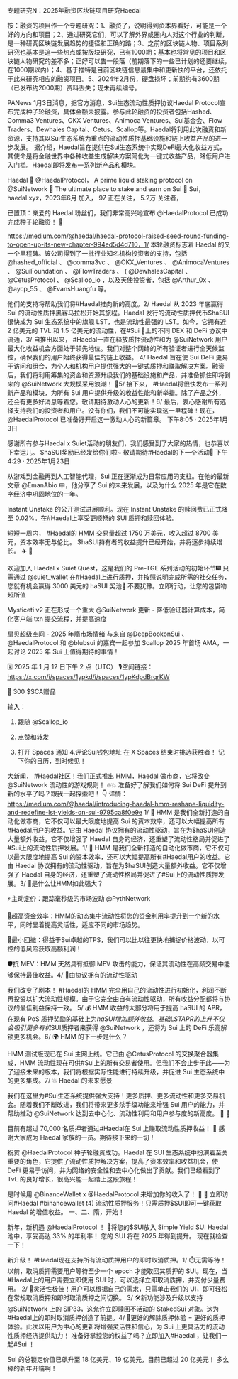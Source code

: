 专题研究N：2025年融资区块链项目研究Haedal

按：融资的项目作一个专题研究：1、融资了，说明得到资本界看好，可能是一个好的方向和项目；2、通过研究它们，可以了解外界或圈内人对这个行业的判断，是一种研究区块链发展趋势的捷径和正确的路；3、之前的区块链人物、项目系列研究也基本是追一些热点或按版块研究，已有1000期；基本也将常见的项目和区块链人物研究的差不多；正好可以告一段落（前期落下的一些已计划的还要继续，在1000期以内）；4、基于推特是目前区块链信息最集中和更新快的平台，还依托于此来研究相应的融资项目。5、2024年2月份，硬盘损坏；前期约有3600期（已发布约2000期）资料丢失；现未再续编号。

PANews 1月3日消息，据官方消息，Sui生态流动性质押协议Haedal Protocol宣布完成种子轮融资，具体金额未披露。参与此轮融资的投资者包括Hashed、Comma3 Ventures、OKX Ventures、Animoca Ventures、Sui基金会、Flow Traders、Dewhales Capital、Cetus、Scallop等。Haedal将利用此次融资和新资源，支持其以Sui生态系统为重点的流动性质押基础设施和链上收益产品的进一步发展。
据介绍，Haedal旨在提供在Sui生态系统中实现DeFi最大化收益方式，其使命是将金融世界中各种收益生成解决方案简化为一键式收益产品，降低用户进入门槛。Haedal即将发布一系列新产品和模块。

Haedal
🦦
@HaedalProtocol，
A prime liquid staking protocol on 
@SuiNetwork
 🦦 
The ultimate place to stake and earn on Sui 🌊
Sui，haedal.xyz，2023年6月 加入，
97 正在关注，
5.2万 关注者，


已置顶：亲爱的 Haedal 粉丝们，我们非常高兴地宣布
@HaedalProtocol
已成功完成种子轮融资！ 🥳

https://medium.com/@haedal/haedal-protocol-raised-seed-round-funding-to-open-up-its-new-chapter-994ed5d4d710，1/ 本轮融资标志着 Haedal 的又一个里程碑。该公司得到了一批行业知名机构投资者的支持，包括
@hashed_official
 、 
@comma3vc
 、 
@OKX_Ventures
 、 
@AnimocaVentures
 、 
@SuiFoundation
 、 
@FlowTraders
 、 ( 
@DewhalesCapital
 、 
@CetusProtocol
 、 
@Scallop_io
 ，以及天使投资者，包括
@Arthur_0x
 、 
@aycp_55
 、 
@EvansHuangfu
等。

他们的支持将帮助我们将#Haedal推向新的高度。2/ Haedal 从 2023 年底赢得 Sui 的流动性质押黑客马拉松开始其旅程。Haedal 发行的流动性质押代币$haSUI很快成为 Sui 生态系统中的旗舰 LST，也是流动性最强的 LST。如今，它拥有近 2 亿美元的 TVL 和 1.5 亿美元的流动性，在#Sui 🌊上的不同 DEX 和 DeFi 协议中流通，3/ 自推出以来， #Haedal一直在释放质押流动性和为
@SuiNetwork
用户最大化收益机会方面处于领先地位。我们对整个网络的所有验证者进行全天候监控，确保我们的用户始终获得最佳的链上收益。 4/ Haedal 旨在使 Sui DeFi 更易于访问和组合，为个人和机构用户提供强大的一键式质押和赚取解决方案。融资后，我们将利用筹集的资金和资源升级我们的基础设施和产品，并准备抓住即将到来的
@SuiNetwork
大规模采用浪潮！ 👏5/ 接下来， #Haedal将很快发布一系列新产品和模块，为所有 Sui 用户提供升级的收益性能和新举措。除了产品之外，还会有更多好消息等着您。敬请期待激动人心的更新！6/ 最后，衷心感谢所有选择支持我们的投资者和用户。没有你们，我们不可能实现这一里程碑！现在， 
@HaedalProtocol
已准备好开启这一激动人心的新篇章。 下午8:05 · 2025年1月3日

感谢所有参与Haedal x Suiet活动的朋友们，我们感受到了大家的热情，也恭喜以下幸运儿。 $haSUI奖励已经发给你们啦~ 敬请期待#Haedal的下一个活动🥳
下午4:29 · 2025年1月23日

从游戏到金融再到人工智能代理，Sui 正在逐渐成为日常应用的支柱。在他的最新文章
@EmanAbio
中，他分享了 Sui 的未来发展，以及为什么 2025 年是它在数字经济中巩固地位的一年。 

Instant Unstake 的公开测试进展顺利。现在 Instant Unstake 的赎回费已正式降至 0.02%。在#Haedal上享受更顺畅的 SUI 质押和赎回体验。 

短短一周内， #Haedal的 HMM 交易量超过 1750 万美元，收入超过 8700 美元，资本效率无与伦比。 $haSUI持有者的收益提升已经开始，并将逐步持续增长。 ✈️ 🎊

欢迎加入 Haedal x Suiet Quest，这是我们的 Pre-TGE 系列活动的初始环节🎆
只需通过
@suiet_wallet
在#Haedal上进行质押，并按照说明完成所需的社交任务，您就有机会赢得 3000 美元的 haSUI 奖池🎁
不要犹豫。立即行动，让您的包袋物超所值

Mysticeti v2 正在形成一个重大
@SuiNetwork
更新 - 降低验证器计算成本，简化客户端 txn 提交流程，并提高速度

扇贝超级空间 - 2025 年隋市场情绪
与来自
@DeepBookonSui
 、 
@HaedalProtocol
和
@blubsui
的嘉宾一起参加 Scallop 2025 年首场 AMA，一起讨论 2025 年 Sui 上值得期待的事情！

🗓️ 2025 年 1 月 12 日下午 2 点（UTC）
🎙️空间链接： https://x.com/i/spaces/1ypkd/i/spaces/1ypKdpdBrqrKW

🎁 300 $SCA赠品

输入：
1. 跟随
@Scallop_io

2. 点赞和转发
3. 打开 Spaces 通知
4.评论Sui钱包地址
在 X Spaces 结束时挑选获胜者！
记下你的日历，到时候见！

大新闻， #Haedal社区！我们正式推出 HMM，Haedal 做市商，它将改变
@SuiNetwork
流动性的游戏规则！ 🔥💥
准备好了解我们如何将 Sui DeFi 提升到新的水平了吗？跟我一起探索吧！ 👇
详情： https://medium.com/@haedal/introducing-haedal-hmm-reshape-liquidity-and-redefine-lst-yields-on-sui-9795ca8f0e9e
1/ 🎉 HMM 是我们全新打造的自动化做市商，它不仅可以最大限度地提高 Sui 的资本效率，还可以大幅提高所有#Haedal用户的收益。它由 Haedal 协议拥有的流动性驱动，旨在为$haSUI创造大量额外收益。它不仅增强了 Haedal 自身的经济，还重塑了流动性格局并促进了#Sui上的流动性质押发展。1/ 🎉 HMM 是我们全新打造的自动化做市商，它不仅可以最大限度地提高 Sui 的资本效率，还可以大幅提高所有#Haedal用户的收益。它由 Haedal 协议拥有的流动性驱动，旨在为$haSUI创造大量额外收益。它不仅增强了 Haedal 自身的经济，还重塑了流动性格局并促进了#Sui上的流动性质押发展。3/ 💪是什么让HMM如此强大？

⚡主动定价：跟踪毫秒级的市场波动
@PythNetwork
 

🚝超高资金效率：HMM的动态集中流动性将您的资金利用率提升到一个新的水平，同时显着提高灵活性，适应不同的市场趋势。

🦺最小回撤：得益于Sui卓越的TPS，我们可以比以往更快地捕捉价格波动，以可控的低风险获取高额利润！

🛡️抗 MEV：HMM 天然具有抵御 MEV 攻击的能力，保证其流动性在高频交易中能够保持最佳收益。4/ 🏦由协议拥有的流动性驱动

我们改变了剧本！ #Haedal的 HMM 完全用自己的流动性进行初始化，利润不断再投资以扩大流动性规模。由于它完全由自有流动性驱动，所有收益分配都将与协议的最佳利益保持一致。 5/ 💰 HMM 收益的大部分将用于提高 haSUI 的 APR，在现有 PoS 质押奖励的基础上为$haSUI增加额外收益。基础 LST APR 的上升不仅会吸引更多有机$SUI质押者来获得
@SuiNetwork
 ，还将为 Sui 上的 DeFi 乐高解锁更多机会。6/ 🌍 HMM 的下一步是什么？

HMM 测试版现已在 Sui 主网上线。它已由
@CetusProtocol
的交换聚合器集成，HMM 流动性现在可供#Sui上的所有交易者使用。但我们不会止步于此——为了迎接未来的版本，我们将根据实际性能进行持续升级，并促进 Sui 生态系统中的更多集成。7/ 💥 Haedal 的未来愿景

我们在这里为#Sui生态系统提供强大支持！更多质押、更多流动性和更多交易机会。随着我们不断改进，我们将带来更多杀手级功能来增强 Sui 用户的能力，并帮助推动
@SuiNetwork
达到去中心化、流动性利用和用户参与度的新高度。 🌊 🦦

目前有超过 70,000 名质押者通过#Haedal在 Sui 上赚取流动性质押收益！ 🦦
感谢大家成为 Haedal 家族的一员。期待接下来的一切！

祝贺
@HaedalProtocol
种子轮融资成功。Haedal 在 SUI 生态系统中扮演着至关重要的角色，它提供了流动性质押解决方案，提高了资本效率和收益机会，使 DeFi 更易于访问，并为网络的安全性和去中心化做出了贡献。我们已经看到了 TvL 的良好增长，很高兴能一起踏上这段旅程！

是时候用
@BinanceWallet
 x 
@HaedalProtocol
来增加你的收入了！ 🦦 👏
立即访问#Haedal #binancewallet t4) 流动性质押服务！只需质押$SUI即可一键获取 Haedal 的增值收益。
一、二、隋，开始！ 

新年，新机遇
@HaedalProtocol
 ！
🌰将您的$SUI放入 Simple Yield SUI Haedal 池中，享受高达 33% 的年利率！
您的 SUI 将在 2025 年得到提升。
现在就检查一下！ 

新升级！ #Haedal现在支持所有流动质押用户的即时取消质押。1/ ⏱️无需等待！以前，取消质押需要用户等待至少一个 epoch 才能取回其质押的 SUI。现在，当#Haedal上的用户需要立即使用 SUI 时，可以选择立即取消质押，并支付少量费用。 2/ 🔄灵活性极佳！用户可以根据自己的需求，只需单击我们的 UI，即可轻松在常规取消质押和即时取消质押之间切换。 3/ 🛠️新功能涉及升级以支持
@SuiNetwork
上的 SIP33，这允许立即赎回不活动的 StakedSui 对象。这为#Haedal上的即时取消质押创造了前提。4/ 🎯更好的解除质押体验 = 更好的质押体验。此次以用户为中心的更新将增强灵活性和信心，为 Sui 上更具活力的流动性质押经济提供动力！
准备好掌控您的权益了吗？立即加入#Haedal ，让我们一起#Sui ！

 Sui 的总锁定价值已飙升至 18 亿美元、19 亿美元，目前已超过 20 亿美元！
多么棒的新年开端啊！ 
